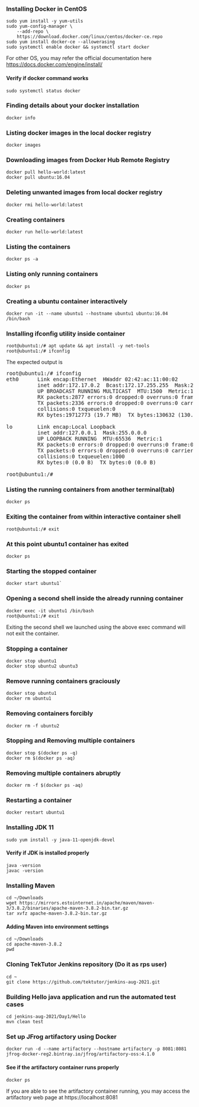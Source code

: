 ### Installing Docker in CentOS
```
sudo yum install -y yum-utils
sudo yum-config-manager \
    --add-repo \
    https://download.docker.com/linux/centos/docker-ce.repo
sudo yum install docker-ce --allowerasing
sudo systemctl enable docker && systemctl start docker
```
For other OS, you may refer the official documentation here https://docs.docker.com/engine/install/

#### Verify if docker command works
```
sudo systemctl status docker 
```

### Finding details about your docker installation
```
docker info
```

### Listing docker images in the local docker registry
```
docker images
```

### Downloading images from Docker Hub Remote Registry
```
docker pull hello-world:latest
docker pull ubuntu:16.04
```

### Deleting unwanted images from local docker registry
```
docker rmi hello-world:latest
```

### Creating containers
```
docker run hello-world:latest
```

### Listing the containers
```
docker ps -a
```

### Listing only running containers
```
docker ps
```

### Creating a ubuntu container interactively
```
docker run -it --name ubuntu1 --hostname ubuntu1 ubuntu:16.04 /bin/bash
```

### Installing ifconfig utility inside container
```
root@ubuntu1:/# apt update && apt install -y net-tools
root@ubuntu1:/# ifconfig
```
The expected output is
<pre>
root@ubuntu1:/# ifconfig
eth0      Link encap:Ethernet  HWaddr 02:42:ac:11:00:02  
          inet addr:172.17.0.2  Bcast:172.17.255.255  Mask:255.255.0.0
          UP BROADCAST RUNNING MULTICAST  MTU:1500  Metric:1
          RX packets:2877 errors:0 dropped:0 overruns:0 frame:0
          TX packets:2336 errors:0 dropped:0 overruns:0 carrier:0
          collisions:0 txqueuelen:0 
          RX bytes:19712773 (19.7 MB)  TX bytes:130632 (130.6 KB)

lo        Link encap:Local Loopback  
          inet addr:127.0.0.1  Mask:255.0.0.0
          UP LOOPBACK RUNNING  MTU:65536  Metric:1
          RX packets:0 errors:0 dropped:0 overruns:0 frame:0
          TX packets:0 errors:0 dropped:0 overruns:0 carrier:0
          collisions:0 txqueuelen:1000 
          RX bytes:0 (0.0 B)  TX bytes:0 (0.0 B)

root@ubuntu1:/# 
</pre>

### Listing the running containers from another terminal(tab)
```
docker ps
```

### Exiting the container from within interactive container shell
```
root@ubuntu1:/# exit
```

### At this point ubuntu1 container has exited
```
docker ps
```

### Starting the stopped container
```
docker start ubuntu1`
```

### Opening a second shell inside the already running container 
```
docker exec -it ubuntu1 /bin/bash
root@ubuntu1:/# exit
```
Exiting the second shell we launched using the above exec command will not exit the container.

### Stopping a container
```
docker stop ubuntu1
docker stop ubuntu2 ubuntu3
```

### Remove running containers graciously
```
docker stop ubuntu1 
docker rm ubuntu1
```

### Removing containers forcibly
```
docker rm -f ubuntu2
```

### Stopping and Removing multiple containers
```
docker stop $(docker ps -q)
docker rm $(docker ps -aq)
```

### Removing multiple containers abruptly
```
docker rm -f $(docker ps -aq)
```

### Restarting a container
```
docker restart ubuntu1
```
### Installing JDK 11
```
sudo yum install -y java-11-openjdk-devel
```

#### Verify if JDK is installed properly
```
java -version
javac -version
```

### Installing Maven
```
cd ~/Downloads
wget https://mirrors.estointernet.in/apache/maven/maven-3/3.8.2/binaries/apache-maven-3.8.2-bin.tar.gz
tar xvfz apache-maven-3.8.2-bin.tar.gz
```

#### Adding Maven into environment settings
```
cd ~/Downloads
cd apache-maven-3.8.2
pwd
```

### Cloning TekTutor Jenkins repository (Do it as rps user)
```
cd ~
git clone https://github.com/tektutor/jenkins-aug-2021.git
```

### Building Hello java application and run the automated test cases
```
cd jenkins-aug-2021/Day1/Hello
mvn clean test
```

### Set up JFrog artifactory using Docker
```
docker run -d --name artifactory --hostname artifactory -p 8081:8081 jfrog-docker-reg2.bintray.io/jfrog/artifactory-oss:4.1.0
```

#### See if the artifactory container runs properly
```
docker ps
```
If you are able to see the artifactory container running, you may access the artifactory web page at
https://localhost:8081








